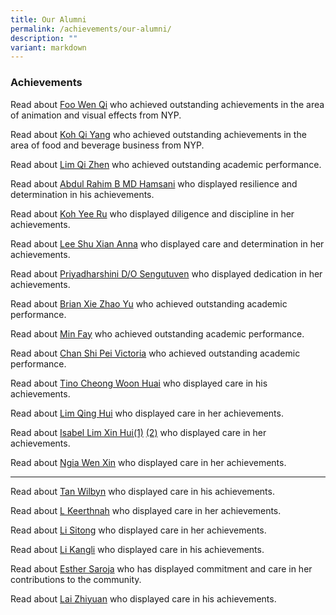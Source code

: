 ```yaml
---
title: Our Alumni
permalink: /achievements/our-alumni/
description: ""
variant: markdown
---
```

### Achievements 
Read about [Foo Wen Qi](https://staging.d3sil9pzbw3lij.amplifyapp.com/images/Achievements/2025_Foo_Wen_Qi_Outstanding_Achievement.jpg) who achieved outstanding achievements in the area of animation and visual effects from NYP.

Read about [Koh Qi Yang](https://staging.d3sil9pzbw3lij.amplifyapp.com/images/Achievements/2025_Koh_Qi_Yang_Outstanding_Achievement.jpg) who achieved outstanding achievements in the area of food and beverage business from NYP.

Read about [Lim Qi Zhen](https://staging.d3sil9pzbw3lij.amplifyapp.com/images/Achievements/2020%20alumni%20lim%20qi%20zhen.jpg) who achieved outstanding academic performance.

Read about [Abdul Rahim B MD Hamsani](https://staging.d3sil9pzbw3lij.amplifyapp.com/images/Achievements/2022%20alumni%20abdul%20rahim%20b%20md%20hamsani.jpg) who displayed resilience and determination in his achievements.  

Read about [Koh Yee Ru](https://staging.d3sil9pzbw3lij.amplifyapp.com/images/Achievements/2022%20alumni%20koh%20yee%20ru.jpg) who displayed diligence and discipline in her achievements. 

Read about [Lee Shu Xian Anna](https://staging.d3sil9pzbw3lij.amplifyapp.com/images/Achievements/2022%20alumni%20abdul%20rahim%20b%20md%20hamsani%20&%20lee%20shu%20xian%20anna.jpg) who displayed care and determination in her achievements.  

Read about [Priyadharshini D/O Sengutuven](https://staging.d3sil9pzbw3lij.amplifyapp.com/images/Achievements/2022%20alumni%20priyadharshini%20do%20sengutuven.jpg) who displayed dedication in her achievements.  

Read about [Brian Xie Zhao Yu](https://staging.d3sil9pzbw3lij.amplifyapp.com/images/Achievements/2022%20alumni%20brian%20xie%20zhao%20yu.jpg) who achieved outstanding academic performance.  

Read about [Min Fay](https://staging.d3sil9pzbw3lij.amplifyapp.com/images/Achievements/2022%20alumni%20jingli%20kixon%20&%20min%20fay.jpg) who achieved outstanding academic performance.  

Read about [Chan Shi Pei Victoria](https://staging.d3sil9pzbw3lij.amplifyapp.com/images/Achievements/2022%20alumni%20chan%20shi%20pei%20victoria.jpg) who achieved outstanding academic performance.  
 
Read about [Tino Cheong Woon Huai](https://staging.d3sil9pzbw3lij.amplifyapp.com/images/Achievements/2022%20alumni%20tino%20cheong%20woon%20huai.jpg) who displayed care in his achievements.  

Read about [Lim Qing Hui](https://staging.d3sil9pzbw3lij.amplifyapp.com/images/Achievements/2022%20alumni%20lim%20qing%20hui.jpg) who displayed care in her achievements.

Read about [Isabel Lim Xin Hui(1)](https://staging.d3sil9pzbw3lij.amplifyapp.com/images/Achievements/2022%20alumni%20isabel%20lim.jpg) [(2)](https://staging.d3sil9pzbw3lij.amplifyapp.com/images/Achievements/2022%20alumni%20isabel%20lim2.jpg) who displayed care in her achievements.  


Read about [Ngia Wen Xin](https://staging.d3sil9pzbw3lij.amplifyapp.com/images/Achievements/2022%20alumni%20ngia%20wen%20xin.jpg) who displayed care in her achievements.  

********
Read about [Tan Wilbyn](https://staging.d3sil9pzbw3lij.amplifyapp.com/images/Achievements/2022%20alumni%20tan%20wilbyn.jpg) who displayed care in his achievements.  



Read about [L Keerthnah](https://staging.d3sil9pzbw3lij.amplifyapp.com/images/Achievements/2022%20alumni%20keerthnah.jpg) who displayed care in her achievements.  

Read about [Li Sitong](https://staging.d3sil9pzbw3lij.amplifyapp.com/images/Achievements/2022%20alumni%20lee%20sitong.jpg) who displayed care in her achievements.  

Read about [Li Kangli](https://staging.d3sil9pzbw3lij.amplifyapp.com/images/Achievements/2022%20alumni%20li%20kangli.jpg) who displayed care in his achievements. 

Read about [Esther Saroja](https://staging.d3sil9pzbw3lij.amplifyapp.com/images/Achievements/2022%20alumni%20esther%20saroja.jpg) who has displayed commitment and care in her contributions to the community. 

Read about [Lai Zhiyuan](https://staging.d3sil9pzbw3lij.amplifyapp.com/images/Achievements/2022%20alumni%20lai%20zhiyuan.jpg) who displayed care in his achievements.